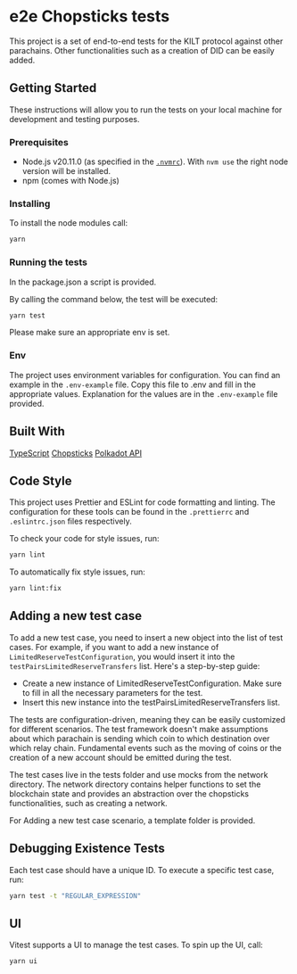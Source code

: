 # e2e Chopsticks tests

This project is a set of end-to-end tests for the KILT protocol against other parachains. 
Other functionalities such as a creation of DID can be easily added.

## Getting Started

These instructions will allow you to run the tests on your local machine for development and testing purposes.

### Prerequisites

- Node.js v20.11.0 (as specified in the [`.nvmrc`](https://github.com/nvm-sh/nvm)). With `nvm use` the right node version will be installed.
- npm (comes with Node.js)

### Installing

To install the node modules call:

```sh
yarn 
```

### Running the tests

In the package.json a script is provided.

By calling the command below, the test will be executed:

```sh
yarn test 
```

Please make sure an appropriate env is set.

### Env

The project uses environment variables for configuration. You can find an example in the `.env-example` file. Copy this file to
.env and fill in the appropriate values. Explanation for the values are in the `.env-example` file provided.

## Built With

[TypeScript](https://www.typescriptlang.org/)
[Chopsticks](https://github.com/AcalaNetwork/chopsticks)
[Polkadot API](https://github.com/polkadot-js/api)

## Code Style

This project uses Prettier and ESLint for code formatting and linting. The configuration for these tools can be found in the `.prettierrc` and `.eslintrc.json` files respectively.

To check your code for style issues, run:

```sh
yarn lint
```

To automatically fix style issues, run:

```sh
yarn lint:fix
```

## Adding a new test case

To add a new test case, you need to insert a new object into the list of test cases. For example, if you want to add a new instance of `LimitedReserveTestConfiguration`, you would insert it into the `testPairsLimitedReserveTransfers` list. Here's a step-by-step guide:

- Create a new instance of LimitedReserveTestConfiguration. Make sure to fill in all the necessary parameters for the test.
- Insert this new instance into the testPairsLimitedReserveTransfers list.

The tests are configuration-driven, meaning they can be easily customized for different scenarios. The test framework doesn't make assumptions about which parachain is sending which coin to which destination over which relay chain. Fundamental events such as the moving of coins or the creation of a new account should be emitted during the test.

The test cases live in the tests folder and use mocks from the network directory. The network directory contains helper functions to set the blockchain state and provides an abstraction over the chopsticks functionalities, such as creating a network.

For Adding a new test case scenario, a template folder is provided.

## Debugging Existence Tests

Each test case should have a unique ID. To execute a specific test case, run:

```sh
yarn test -t "REGULAR_EXPRESSION"
```

## UI

Vitest supports a UI to manage the test cases. To spin up the UI, call:

```sh
yarn ui
```

